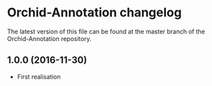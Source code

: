 # Orchid-Annotation changelog

The latest version of this file can be found at the master branch of the
Orchid-Annotation repository.

## 1.0.0 (2016-11-30)
- First realisation
